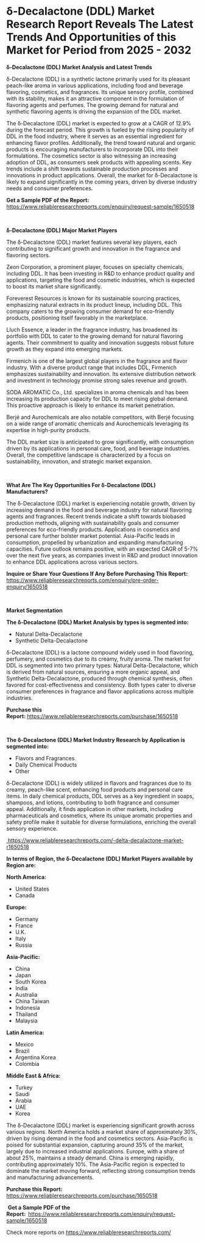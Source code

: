 <p><h1>δ-Decalactone (DDL) Market Research Report Reveals The Latest Trends And Opportunities of this Market for Period from 2025 - 2032</h1></p><p><strong>δ-Decalactone (DDL) Market Analysis and Latest Trends</strong></p>
<p><p>δ-Decalactone (DDL) is a synthetic lactone primarily used for its pleasant peach-like aroma in various applications, including food and beverage flavoring, cosmetics, and fragrances. Its unique sensory profile, combined with its stability, makes it an attractive component in the formulation of flavoring agents and perfumes. The growing demand for natural and synthetic flavoring agents is driving the expansion of the DDL market.</p><p>The δ-Decalactone (DDL) market is expected to grow at a CAGR of 12.9% during the forecast period. This growth is fueled by the rising popularity of DDL in the food industry, where it serves as an essential ingredient for enhancing flavor profiles. Additionally, the trend toward natural and organic products is encouraging manufacturers to incorporate DDL into their formulations. The cosmetics sector is also witnessing an increasing adoption of DDL, as consumers seek products with appealing scents. Key trends include a shift towards sustainable production processes and innovations in product applications. Overall, the market for δ-Decalactone is likely to expand significantly in the coming years, driven by diverse industry needs and consumer preferences.</p></p>
<p><strong>Get a Sample PDF of the Report:&nbsp;</strong> <a href="https://www.reliableresearchreports.com/enquiry/request-sample/1650518?utm_campaign=3518&utm_medium=2&utm_source=Github&utm_content=ia&utm_term=23032025&utm_id=d-decalactone-ddl">https://www.reliableresearchreports.com/enquiry/request-sample/1650518</a></p>
<p>&nbsp;</p>
<p><strong>δ-Decalactone (DDL) Major Market Players</strong></p>
<p><p>The δ-Decalactone (DDL) market features several key players, each contributing to significant growth and innovation in the fragrance and flavoring sectors. </p><p>Zeon Corporation, a prominent player, focuses on specialty chemicals, including DDL. It has been investing in R&D to enhance product quality and applications, targeting the food and cosmetic industries, which is expected to boost its market share significantly.</p><p>Foreverest Resources is known for its sustainable sourcing practices, emphasizing natural extracts in its product lineup, including DDL. This company caters to the growing consumer demand for eco-friendly products, positioning itself favorably in the marketplace.</p><p>Lluch Essence, a leader in the fragrance industry, has broadened its portfolio with DDL to cater to the growing demand for natural flavoring agents. Their commitment to quality and innovation suggests robust future growth as they expand into emerging markets.</p><p>Firmenich is one of the largest global players in the fragrance and flavor industry. With a diverse product range that includes DDL, Firmenich emphasizes sustainability and innovation. Its extensive distribution network and investment in technology promise strong sales revenue and growth.</p><p>SODA AROMATIC Co., Ltd. specializes in aroma chemicals and has been increasing its production capacity for DDL to meet rising global demand. This proactive approach is likely to enhance its market penetration.</p><p>Berjé and Aurochemicals are also notable competitors, with Berjé focusing on a wide range of aromatic chemicals and Aurochemicals leveraging its expertise in high-purity products.</p><p>The DDL market size is anticipated to grow significantly, with consumption driven by its applications in personal care, food, and beverage industries. Overall, the competitive landscape is characterized by a focus on sustainability, innovation, and strategic market expansion.</p></p>
<p>&nbsp;</p>
<p><strong>What Are The Key Opportunities For δ-Decalactone (DDL) Manufacturers?</strong></p>
<p><p>The δ-Decalactone (DDL) market is experiencing notable growth, driven by increasing demand in the food and beverage industry for natural flavoring agents and fragrances. Recent trends indicate a shift towards biobased production methods, aligning with sustainability goals and consumer preferences for eco-friendly products. Applications in cosmetics and personal care further bolster market potential. Asia-Pacific leads in consumption, propelled by urbanization and expanding manufacturing capacities. Future outlook remains positive, with an expected CAGR of 5-7% over the next five years, as companies invest in R&D and product innovation to enhance DDL applications across various sectors.</p></p>
<p><strong>Inquire or Share Your Questions If Any Before Purchasing This Report:</strong> <a href="https://www.reliableresearchreports.com/enquiry/pre-order-enquiry/1650518?utm_campaign=3518&utm_medium=2&utm_source=Github&utm_content=ia&utm_term=23032025&utm_id=d-decalactone-ddl">https://www.reliableresearchreports.com/enquiry/pre-order-enquiry/1650518</a></p>
<p>&nbsp;</p>
<p><strong>Market Segmentation</strong></p>
<p><strong>The δ-Decalactone (DDL) Market Analysis by types is segmented into:</strong></p>
<p><ul><li>Natural Delta-Decalactone</li><li>Synthetic Delta-Decalactone</li></ul></p>
<p><p>δ-Decalactone (DDL) is a lactone compound widely used in food flavoring, perfumery, and cosmetics due to its creamy, fruity aroma. The market for DDL is segmented into two primary types: Natural Delta-Decalactone, which is derived from natural sources, ensuring a more organic appeal, and Synthetic Delta-Decalactone, produced through chemical synthesis, often favored for cost-effectiveness and consistency. Both types cater to diverse consumer preferences in fragrance and flavor applications across multiple industries.</p></p>
<p><strong>Purchase this Report:&nbsp;</strong><a href="https://www.reliableresearchreports.com/purchase/1650518?utm_campaign=3518&utm_medium=2&utm_source=Github&utm_content=ia&utm_term=23032025&utm_id=d-decalactone-ddl">https://www.reliableresearchreports.com/purchase/1650518</a></p>
<p>&nbsp;</p>
<p><strong>The δ-Decalactone (DDL) Market Industry Research by Application is segmented into:</strong></p>
<p><ul><li>Flavors and Fragrances</li><li>Daily Chemical Products</li><li>Other</li></ul></p>
<p><p>δ-Decalactone (DDL) is widely utilized in flavors and fragrances due to its creamy, peach-like scent, enhancing food products and personal care items. In daily chemical products, DDL serves as a key ingredient in soaps, shampoos, and lotions, contributing to both fragrance and consumer appeal. Additionally, it finds application in other markets, including pharmaceuticals and cosmetics, where its unique aromatic properties and safety profile make it suitable for diverse formulations, enriching the overall sensory experience.</p></p>
<p><a href="https://www.reliableresearchreports.com/-delta-decalactone-market-r1650518?utm_campaign=3518&utm_medium=2&utm_source=Github&utm_content=ia&utm_term=23032025&utm_id=d-decalactone-ddl">&nbsp;https://www.reliableresearchreports.com/-delta-decalactone-market-r1650518</a></p>
<p><strong>In terms of Region, the δ-Decalactone (DDL) Market Players available by Region are:</strong></p>
<p>
    <p> <strong> North America: </strong>
        <ul>
            <li>United States</li>
            <li>Canada</li>
        </ul>
        </p> 
    <p> <strong> Europe: </strong>
        <ul>
            <li>Germany</li>
            <li>France</li>
            <li>U.K.</li>
            <li>Italy</li>
            <li>Russia</li>
        </ul>
        </p> 
    <p> <strong> Asia-Pacific: </strong>
        <ul>
            <li>China</li>
            <li>Japan</li>
            <li>South Korea</li>
            <li>India</li>
            <li>Australia</li>
            <li>China Taiwan</li>
            <li>Indonesia</li>
            <li>Thailand</li>
            <li>Malaysia</li>
        </ul>
        </p> 
    <p> <strong> Latin America: </strong>
        <ul>
            <li>Mexico</li>
            <li>Brazil</li>
            <li>Argentina Korea</li>
            <li>Colombia</li>
        </ul>
        </p> 
    <p> <strong> Middle East & Africa: </strong>
        <ul>
            <li>Turkey</li>
            <li>Saudi</li>
            <li>Arabia</li>
            <li>UAE</li>
            <li>Korea</li>
        </ul>
    </p>
    </p>
<p><p>The δ-Decalactone (DDL) market is experiencing significant growth across various regions. North America holds a market share of approximately 30%, driven by rising demand in the food and cosmetics sectors. Asia-Pacific is poised for substantial expansion, capturing around 35% of the market, largely due to increased industrial applications. Europe, with a share of about 25%, maintains a steady demand. China is emerging rapidly, contributing approximately 10%. The Asia-Pacific region is expected to dominate the market moving forward, reflecting strong consumption trends and manufacturing advancements.</p></p>
<p><strong>Purchase this Report: </strong><a href="https://www.reliableresearchreports.com/purchase/1650518?utm_campaign=3518&utm_medium=2&utm_source=Github&utm_content=ia&utm_term=23032025&utm_id=d-decalactone-ddl">https://www.reliableresearchreports.com/purchase/1650518</a></p>
<p>&nbsp;<strong>Get a Sample PDF of the Report:&nbsp;&nbsp;</strong><a href="https://www.reliableresearchreports.com/enquiry/request-sample/1650518?utm_campaign=3518&utm_medium=2&utm_source=Github&utm_content=ia&utm_term=23032025&utm_id=d-decalactone-ddl">https://www.reliableresearchreports.com/enquiry/request-sample/1650518</a></p>
<p><strong></strong></p>
<p>Check more reports on <a href="https://www.reliableresearchreports.com/?utm_campaign=3518&utm_medium=2&utm_source=Github&utm_content=ia&utm_term=23032025&utm_id=d-decalactone-ddl">https://www.reliableresearchreports.com/</a></p>